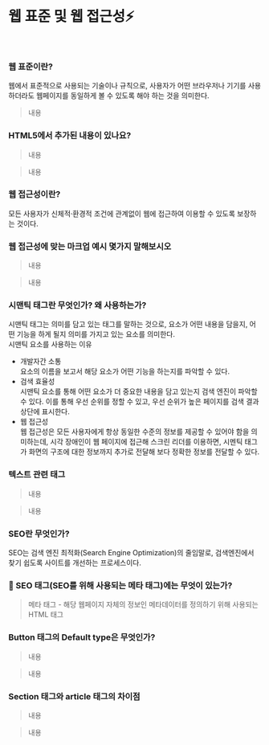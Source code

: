 # 웹 표준 및 웹 접근성⚡️

<br/>

### 웹 표준이란?

웹에서 표준적으로 사용되는 기술이나 규칙으로, 사용자가 어떤 브라우저나 기기를 사용하더라도 웹페이지를 동일하게 볼 수 있도록 해야 하는 것을 의미한다.

> 내용

### HTML5에서 추가된 내용이 있나요?

> 내용

> 내용

### 웹 접근성이란?

모든 사용자가 신체적·환경적 조건에 관계없이 웹에 접근하여 이용할 수 있도록 보장하는 것이다.

### 웹 접근성에 맞는 마크업 예시 몇가지 말해보시오

> 내용

> 내용

### 시맨틱 태그란 무엇인가? 왜 사용하는가?

시맨틱 태그는 의미를 담고 있는 태그를 말하는 것으로, 요소가 어떤 내용을 담을지, 어떤 기능을 하게 될지 의미를 가지고 있는 요소를 의미한다.  
시맨틱 요소를 사용하는 이유

- 개발자간 소통  
  요소의 이름을 보고서 해당 요소가 어떤 기능을 하는지를 파악할 수 있다.
- 검색 효율성  
  시맨틱 요소를 통해 어떤 요소가 더 중요한 내용을 담고 있는지 검색 엔진이 파악할 수 있다. 이를 통해 우선 순위를 정할 수 있고, 우선 순위가 높은 페이지를 검색 결과 상단에 표시한다.
- 웹 접근성  
  웹 접근성은 모든 사용자에게 항상 동일한 수준의 정보를 제공할 수 있어야 함을 의미하는데, 시각 장애인이 웹 페이지에 접근해 스크린 리더를 이용하면, 시멘틱 태그가 화면의 구조에 대한 정보까지 추가로 전달해 보다 정확한 정보를 전달할 수 있다.

### 텍스트 관련 태그

> 내용

> 내용

### SEO란 무엇인가?

SEO는 검색 엔진 최적화(Search Engine Optimization)의 줄임말로, 검색엔진에서 찾기 쉽도록 사이트를 개선하는 프로세스이다.

### 💫 SEO 태그(SEO를 위해 사용되는 메타 태그)에는 무엇이 있는가?

> 메타 태그 - 해당 웹페이지 자체의 정보인 메타데이터를 정의하기 위해 사용되는 HTML 태그

### Button 태그의 Default type은 무엇인가?

> 내용

> 내용

### Section 태그와 article 태그의 차이점

> 내용

> 내용

